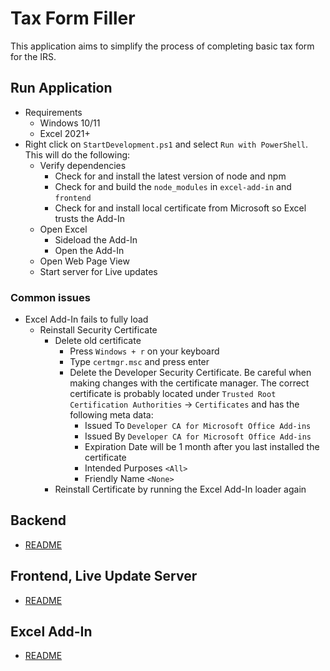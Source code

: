 # Tax Form Filler

This application aims to simplify the process of completing basic tax form for the IRS.

## Run Application

- Requirements
  - Windows 10/11
  - Excel 2021+
- Right click on `StartDevelopment.ps1` and select `Run with PowerShell`. This will do the following:
  - Verify dependencies
    - Check for and install the latest version of node and npm
    - Check for and build the `node_modules` in `excel-add-in` and `frontend`
    - Check for and install local certificate from Microsoft so Excel trusts the Add-In
  - Open Excel
    - Sideload the Add-In
    - Open the Add-In
  - Open Web Page View
  - Start server for Live updates


### Common issues
  - Excel Add-In fails to fully load
    - Reinstall Security Certificate
      - Delete old certificate
        - Press `Windows + r` on your keyboard
        - Type `certmgr.msc` and press enter
        - Delete the Developer Security Certificate. Be careful when making changes with the certificate manager. The correct certificate is probably located under `Trusted Root Certification Authorities` -> `Certificates` and has the following meta data:
          - Issued To `Developer CA for Microsoft Office Add-ins`
          - Issued By `Developer CA for Microsoft Office Add-ins`
          - Expiration Date will be 1 month after you last installed the certificate
          - Intended Purposes `<All>`
          - Friendly Name `<None>`
      - Reinstall Certificate by running the Excel Add-In loader again

## Backend

- [README](./backend/README.md)

## Frontend, Live Update Server

- [README](./frontend/README.md)

## Excel Add-In

- [README](./excel-add-in/README.md)
